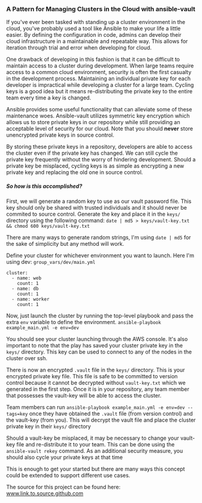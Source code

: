 ### A Pattern for Managing Clusters in the Cloud with ansible-vault

If you've ever been tasked with standing up a cluster environment in the cloud, you've probably used a tool like Ansible to make your life a little easier.  By defining the configuration in code, admins can develop their cloud infrastructure in a maintainable and repeatable way.  This allows for iteration through trial and error when developing for cloud.

One drawback of developing in this fashion is that it can be difficult to maintain access to a cluster during development.  When large teams require access to a common cloud environment, security is often the first casualty in the development process.  Maintaining an individual private key for each developer is impractical while developing a cluster for a large team.  Cycling keys is a good idea but it means re-distributing the private key to the entire team every time a key is changed.

Ansible provides some useful functionality that can alleviate some of these maintenance woes. Ansible-vault utilizes symmetric key encryption which allows us to store private keys in our repository while still providing an acceptable level of security for our cloud.  Note that you should __never__ store unencrypted private keys in source control.

By storing these private keys in a repository, developers are able to access the cluster even if the private key has changed.  We can still cycle the private key frequently without the worry of hindering development.  Should a private key be misplaced, cycling keys is as simple as encrypting a new private key and replacing the old one in source control.

##### So how is this accomplished?
First, we will generate a random key to use as our vault password file.  This key should only be shared with trusted individuals and it should never be commited to source control.  Generate the key and place it in the `keys/` directory using the following command:
`date | md5 > keys/vault-key.txt && chmod 600 keys/vault-key.txt`

There are many ways to generate random strings, I'm using `date | md5` for the sake of simplicity but any method will work.

Define your cluster for whichever environment you want to launch. Here I'm using dev: `group_vars/dev/main.yml`
```
cluster:
  - name: web
    count: 1
  - name: db
    count: 1
  - name: worker
    count: 1
```

Now, just launch the cluster by running the top-level playbook and pass the extra `env` variable to define the environment.
`ansible-playbook example_main.yml -e env=dev`

You should see your cluster launching through the AWS console.  It's also important to note that the play has saved your cluster private key in the `keys/` directory.  This key can be used to connect to any of the nodes in the cluster over ssh.

There is now an encrypted `.vault` file in the `keys/` directory.  This is your encrypted private key file.  This file is safe to be committed to version control because it cannot be decrypted without `vault-key.txt` which we generated in the first step.  Once it is in your repository, any team member that possesses the vault-key will be able to access the cluster.

Team members can run `ansible-playbook example_main.yml -e env=dev --tags=key` once they have obtained the `.vault` file (from version control) and the vault-key (from you). This will decrypt the vault file and place the cluster private key in their `keys/` directory

Should a vault-key be misplaced, it may be necessary to change your vault-key file and re-distribute it to your team.  This can be done using the `ansible-vault rekey` command.  As an additional security measure, you should also cycle your private keys at that time

This is enough to get your started but there are many ways this concept could be extended to support different use cases.

The source for this project can be found here: www.link.to.source.github.com
